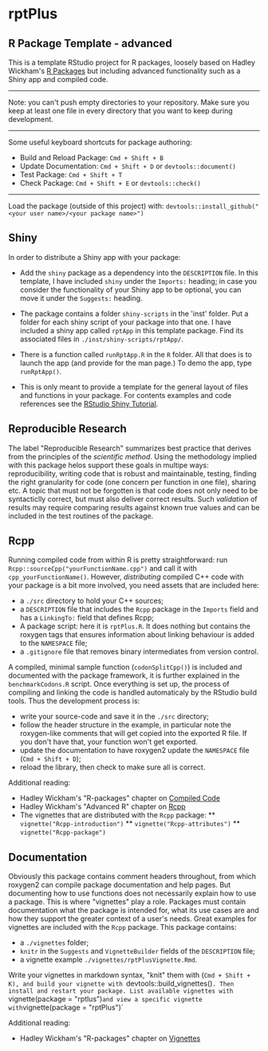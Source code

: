# rptPlus

## R Package Template - advanced

This is a template RStudio project for R packages, loosely based on Hadley Wickham's [R Packages](http://r-pkgs.had.co.nz/) but including advanced functionality such as a Shiny app and compiled code.

-----------------------------------------------

Note: you can't push empty directories to your repository. Make sure you keep
at least one file in every directory that you want to keep during development.
 
-----------------------------------------------

Some useful keyboard shortcuts for package authoring:

* Build and Reload Package:  `Cmd + Shift + B`
* Update Documentation:      `Cmd + Shift + D` or `devtools::document()`
* Test Package:              `Cmd + Shift + T`
* Check Package:             `Cmd + Shift + E` or `devtools::check()`

-----------------------------------------------


Load the package (outside of this project) with:
    `devtools::install_github("<your user name>/<your package name>")`

## Shiny
In order to distribute a Shiny app with your package:
* Add the `shiny` package as a dependency into the `DESCRIPTION` file. In this template, I have included `shiny` under the `Imports:` heading; in case you consider the functionality of your Shiny app to be optional, you can move it under the `Suggests:` heading.

* The package contains a folder `shiny-scripts` in the 'inst' folder. Put a folder for each shiny script of your package into that one. I have included a shiny app called `rptApp` in this template package. Find its associated files in `./inst/shiny-scripts/rptApp/`.

* There is a function called `runRptApp.R` in the `R` folder. All that does is to launch the app (and provide for the man page.) To demo the app, type `runRptApp()`.

* This is only meant to provide a template for the general layout of files and functions in your package. For contents examples and code references see the [RStudio Shiny Tutorial](http://shiny.rstudio.com/tutorial/).

## Reproducible Research
The label "Reproducible Research" summarizes best practice that derives from the principles of the _scientific method_. Using the methodology implied with this package helos support these goals in multipe ways: reproducibility, writing code that is robust and maintainable, testing, finding the right granularity for code (one concern per function in one file), sharing etc. A topic that must not be forgotten is that code does not only need to be syntacticlly correct, but must also deliver correct results. Such *validation* of results may require comparing results against known true values and can be included in the test routines of the package.

## Rcpp
Running compiled code from within R is pretty straightforward: run `Rcpp::sourceCpp("yourFunctionName.cpp")` and call it with `cpp_yourFunctionName()`. However, *distributing* compiled C++ code with your package is a bit more involved, you need assets that are included here:

* a `./src` directory to hold your C++ sources;
* a `DESCRIPTION` file that includes the `Rcpp` package in the `Imports` field and has a `LinkingTo:` field that defines Rcpp;
* A package script: here it is `rptPlus.R`. It does nothing but contains the roxygen tags that ensures information about linking behaviour is added to the `NAMESPACE` file; 
* a `.gitignore` file that removes binary intermediates from version control.

A compiled, minimal sample function (`codonSplitCpp()`) is included and documented with the package framework, it is further explained in the `benchmarkCodons.R` script. Once everything is set up, the process of compiling and linking the code is handled automaticaly by the RStudio build tools. Thus the development process is:

* write your source-code and save it in the `./src` directory;
* follow the header structure in the example, in particular note the roxygen-like comments that will get copied into the exported R file. If you don't have that, your function won't get exported.
* update the documentation to have roxygen2 update the `NAMESPACE` file (`Cmd + Shift + D`);
* reload the library, then check to make sure all is correct.


Additional reading:
* Hadley Wickham's "R-packages" chapter on [Compiled Code](http://r-pkgs.had.co.nz/src.html)
* Hadley Wickham's "Advanced R" chapter on [Rcpp](http://adv-r.had.co.nz/Rcpp.html)
* The vignettes that are distributed with the `Rcpp` package:
** `vignette("Rcpp-introduction")`
** `vignette("Rcpp-attributes")`
** `vignette("Rcpp-package")`

## Documentation
Obviously this package contains comment headers throughout, from which roxygen2 can compile package documentation and help pages. But documenting how to use functions does not necessarily explain how to use a package. This is where "vignettes" play a role. Packages must contain documentation what the package is intended for, what its use cases are and how they support the greater context of a user's needs. Great examples for vignettes are included with the `Rcpp` package. This package contains:

* a `./vignettes` folder;
* `knitr` in the `Suggests` and `VignetteBuilder` fields of the `DESCRIPTION` file;
* a vignette example `./vignettes/rptPlusVignette.Rmd`.

Write your vignettes in markdown syntax, "knit" them with (`Cmd + Shift + K), and build your vignette with `devtools::build_vignettes()`. Then install and restart your package. List available vignettes with `vignette(package = "rptlus")` and view a specific vignette with `vignette(package = "rptPlus")`

Additional reading:
* Hadley Wickham's "R-packages" chapter on [Vignettes](http://r-pkgs.had.co.nz/vignettes.html)
<!--
devtools::use_vignette("rptPlus")
✔ Setting active project to '/Users/steipe/Documents/03.COMPUTING/11-R/R_Exercises/rptPlus'
✔ Adding 'knitr' to Suggests field in DESCRIPTION
✔ Setting VignetteBuilder field in DESCRIPTION to 'knitr'
✔ Adding 'rmarkdown' to Suggests field in DESCRIPTION
✔ Creating 'vignettes/'
✔ Adding '*.html', '*.R' to 'vignettes/.gitignore'
✔ Adding 'inst/doc' to '.gitignore'
✔ Creating 'vignettes/rptplus.Rmd'
● Modify 'vignettes/rptplus.Rmd'
-->



<!-- END -->
